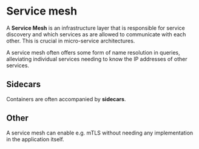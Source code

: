 # Service mesh

A **Service Mesh** is an infrastructure layer that is responsible for service
discovery and which services as are allowed to communicate with each other. This
is crucial in micro-service architectures.

A service mesh often offers some form of name resolution in queries, alleviating
individual services needing to know the IP addresses of other services.

## Sidecars

Containers are often accompanied by **sidecars**.

## Other

A service mesh can enable e.g. mTLS without needing any implementation in the
application itself.
